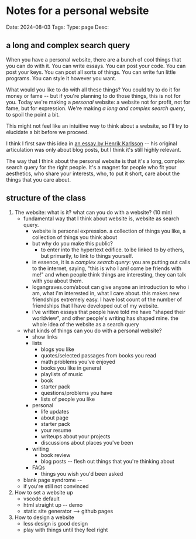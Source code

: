 # Notes for a personal website
Date: 2024-08-03
Tags: 
Type: page
Desc: 

## a long and complex search query

When you have a personal website, there are a bunch of cool things that you can do with it. You can write essays. You can post your code. You can post your keys. You can post all sorts of things. You can write fun little programs. You can style it however you want.

What would you like to do with all these things? You could try to do it for money or fame -- but if you're planning to do those things, this is not for you. Today we're making a _personal_ website: a website not for profit, not for fame, but for expression. We're making _a long and complex search query_, to spoil the point a bit.

This might not feel like an intuitive way to think about a website, so I'll try to elucidate a bit before we proceed.

I think I first saw this idea in [an essay by Henrik Karlsson](https://www.henrikkarlsson.xyz/p/search-query) -- his original articulation was only about blog posts, but I think it's still highly relevant.

The way that I think about the personal website is that it's a long, complex search query for the right people. It's a magnet for people who fit your aesthetics, who share your interests, who, to put it short, care about the things that you care about.

## structure of the class

1. The website: what is it? what can you do with a website? (10 min)
    - fundamental way that I think about website is, website as search query.
        - website is personal expression. a collection of things you like, a collection of things you think about
        - but why do you make this public?
            - to enter into the hypertext edifice. to be linked to by others, but primarily, to link to things yourself.
        - in essence, it is a _complex search query_: you are putting out calls to the internet, saying, "this is who I am! come be friends with me!" and when people think things are interesting, they can talk with you about them.
        - logangraves.com/about can give anyone an introduction to who i am, what i'm interested in, what I care about. this makes new friendships extremely easy. I have lost count of the number of friendships that I have developed out of my website.
        - i've written essays that people have told me have "shaped their worldview", and other people's writing has shaped mine. the whole idea of the website as a search query
    - what kinds of things can you do with a personal website?
        - show links
        - lists
            - blogs you like
            - quotes/selected passages from books you read
            - math problems you've enjoyed
            - books you like in general
            - playlists of music
            - book
            - starter pack
            - questions/problems you have
            - lists of people you like
        - personal
            - life updates
            - about page
            - starter pack
            - your resume
            - writeups about your projects
            - discussions about places you've been
        - writing
            - book review
            - blog posts -- flesh out things that you're thinking about
        - FAQs
            - things you wish you'd been asked
    - blank page syndrome --
    - if you're still not convinced
2. How to set a website up
    - vscode default
    - html straight up -- demo
    - static site generator --> github pages
3. How to design a website
    - less design is good design
    - play with things until they feel right